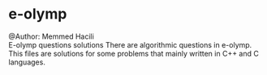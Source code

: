 # e-olymp
@Author: Memmed Hacili    
E-olymp questions solutions
There are algorithmic questions in e-olymp. This files are solutions for some problems that mainly written in C++ and C languages.
